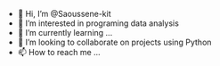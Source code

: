 - 👋 Hi, I’m @Saoussene-kit
- 👀 I’m interested in programing data analysis
- 🌱 I’m currently learning ...
- 💞️ I’m looking to collaborate on projects using Python
- 📫 How to reach me ...

<!---
Saoussene-kit/Saoussene-kit is a ✨ special ✨ repository because its `README.md` (this file) appears on your GitHub profile.
You can click the Preview link to take a look at your changes.
--->
